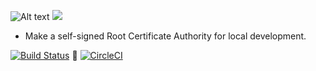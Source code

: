 
![Alt text](https://raw.githubusercontent.com/madeny/lhttps/master/lhttps.svg?sanitize=true)
<img src="https://githubusercontent.com/madeny/lhttps/master/lhttps.svg?sanitize=true">

* Make a self-signed Root Certificate Authority for local development.

[![Build Status](https://travis-ci.org/madeny/lhttps.svg?branch=master)](https://travis-ci.org/madeny/lhttps)  [![CircleCI](https://circleci.com/gh/CircleCI-Public/circleci-demo-php-laravel.svg?style=svg)](https://circleci.com/gh/madeny/Eeasycert)

<!-- https://circleci.com/gh/madeny/Eeasycert -->


